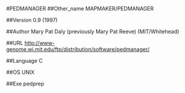 #PEDMANAGER
##Other_name
MAPMAKER/PEDMANAGER

##Version
0.9 (1997)

##Author
Mary Pat Daly (previously Mary Pat Reeve) (MIT/Whitehead)

##URL
http://www-genome.wi.mit.edu/ftp/distribution/software/pedmanager/

##Language
C

##OS
UNIX

##Exe
pedprep

